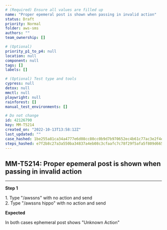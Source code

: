 ```yaml
---
# (Required) Ensure all values are filled up
name: "Proper epemeral post is shown when passing in invalid action"
status: Draft
priority: Normal
folder: aws-sms
authors: ""
team_ownership: []

# (Optional)
priority_p1_to_p4: null
location: null
component: null
tags: []
labels: []

# (Optional) Test type and tools
cypress: null
detox: null
mmctl: null
playwright: null
rainforest: []
manual_test_environments: []

# Do not change
id: 42126790
key: MM-T5214
created_on: "2022-10-13T13:58:12Z"
last_updated: ""
case_hashed: 1be255a81ca34a4777e6d08cc80cc0b9d7b970652ec4b61c77ac3e2f4ee590b5e960a5dc6602067dcf5925d56825ad88
steps_hashed: e7f2b8c27a3a550ba34837a4eb08c3cfaafc7c78f29f5afa5f809d665a10e9b21f2cc3157e8a8b00ec0c555a5e09954d
---
```


<!-- (Auto-generated) Based on frontmatter's "key" and "name" -->

## MM-T5214: Proper epemeral post is shown when passing in invalid action

---

**Step 1**

1\. Type "/awssns" with no action and send\
2\. Type "/awssns hippo" with no action and send

**Expected**

In both cases ephemeral post shows "Unknown Action"
